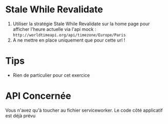 # Stale While Revalidate

1. Utiliser la stratégie Stale While Revalidate sur la home page pour afficher l'heure actuelle via l'api mock : `http://worldtimeapi.org/api/timezone/Europe/Paris`
2. A ne mettre en place uniquement que pour cette url !

# Tips

- Rien de particulier pour cet exercice

# API Concernée

Vous n'avez qu'à toucher au fichier serviceworker. Le code côté applicatif est déjà prévu
